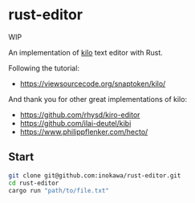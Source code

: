 # rust-editor

WIP

An implementation of [kilo](https://github.com/antirez/kilo) text editor with Rust.

Following the tutorial:

- https://viewsourcecode.org/snaptoken/kilo/

And thank you for other great implementations of kilo:

- https://github.com/rhysd/kiro-editor
- https://github.com/ilai-deutel/kibi
- https://www.philippflenker.com/hecto/

## Start

```sh
git clone git@github.com:inokawa/rust-editor.git
cd rust-editor
cargo run "path/to/file.txt"
```
